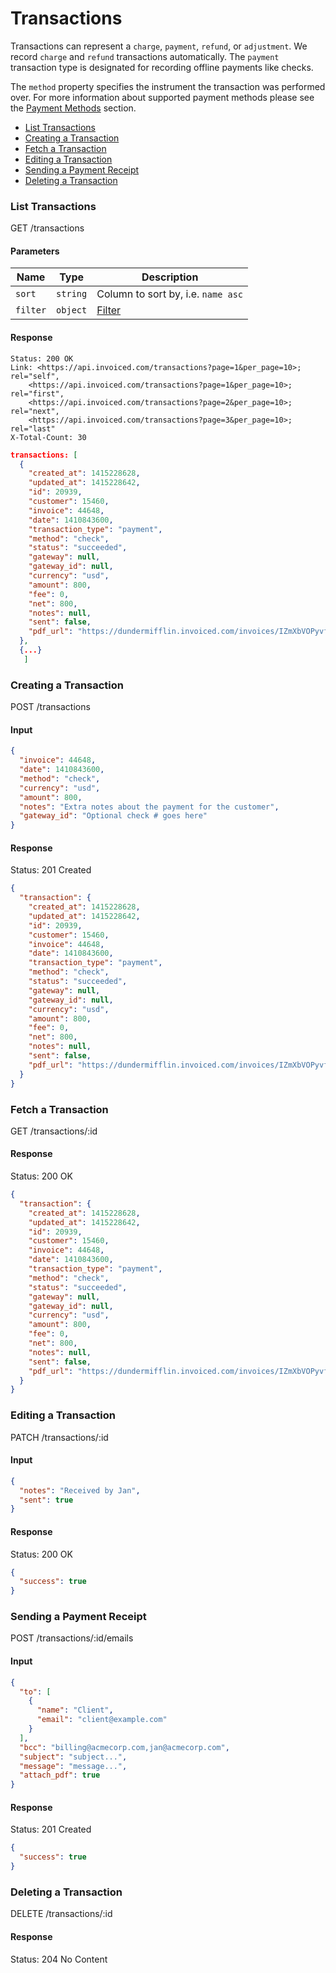 Transactions
====

Transactions can represent a `charge`, `payment`, `refund`, or `adjustment`. We record `charge` and `refund` transactions automatically. The `payment` transaction type is designated for recording offline payments like checks.

The `method` property specifies the instrument the transaction was performed over. For more information about supported payment methods please see the [Payment Methods](Payments.md) section.

* [List Transactions](#list-transactions)
* [Creating a Transaction](#creating-a-transaction)
* [Fetch a Transaction](#fetch-a-transaction)
* [Editing a Transaction](#editing-a-transaction)
* [Sending a Payment Receipt](#sending-a-payment-receipt)
* [Deleting a Transaction](#deleting-a-transaction)

### List Transactions

  GET /transactions

#### Parameters

Name | Type | Description
-----|------|-------------
`sort`|`string`|Column to sort by, i.e. `name asc`
`filter`|`object`|[Filter](../README.md#filter)

#### Response

```
Status: 200 OK
Link: <https://api.invoiced.com/transactions?page=1&per_page=10>; rel="self",
    <https://api.invoiced.com/transactions?page=1&per_page=10>; rel="first",
    <https://api.invoiced.com/transactions?page=2&per_page=10>; rel="next",
    <https://api.invoiced.com/transactions?page=3&per_page=10>; rel="last"
X-Total-Count: 30
```

```json
transactions: [
  {
    "created_at": 1415228628,
    "updated_at": 1415228642,
    "id": 20939,
    "customer": 15460,
    "invoice": 44648,
    "date": 1410843600,
    "transaction_type": "payment",
    "method": "check",
    "status": "succeeded",
    "gateway": null,
    "gateway_id": null,
    "currency": "usd",
    "amount": 800,
    "fee": 0,
    "net": 800,
    "notes": null,
    "sent": false,
    "pdf_url": "https://dundermifflin.invoiced.com/invoices/IZmXbVOPyvfD3GPBmyd6FwXY/20939/pdf"
  },
  {...}
   ]
```

### Creating a Transaction

  POST /transactions

#### Input

```json
{
  "invoice": 44648,
  "date": 1410843600,
  "method": "check",
  "currency": "usd",
  "amount": 800,
  "notes": "Extra notes about the payment for the customer",
  "gateway_id": "Optional check # goes here"
}
```

#### Response

  Status: 201 Created

```json
{
  "transaction": {
    "created_at": 1415228628,
    "updated_at": 1415228642,
    "id": 20939,
    "customer": 15460,
    "invoice": 44648,
    "date": 1410843600,
    "transaction_type": "payment",
    "method": "check",
    "status": "succeeded",
    "gateway": null,
    "gateway_id": null,
    "currency": "usd",
    "amount": 800,
    "fee": 0,
    "net": 800,
    "notes": null,
    "sent": false,
    "pdf_url": "https://dundermifflin.invoiced.com/invoices/IZmXbVOPyvfD3GPBmyd6FwXY/20939/pdf"
  }
}
```

### Fetch a Transaction

  GET /transactions/:id

#### Response

  Status: 200 OK

```json
{
  "transaction": {
    "created_at": 1415228628,
    "updated_at": 1415228642,
    "id": 20939,
    "customer": 15460,
    "invoice": 44648,
    "date": 1410843600,
    "transaction_type": "payment",
    "method": "check",
    "status": "succeeded",
    "gateway": null,
    "gateway_id": null,
    "currency": "usd",
    "amount": 800,
    "fee": 0,
    "net": 800,
    "notes": null,
    "sent": false,
    "pdf_url": "https://dundermifflin.invoiced.com/invoices/IZmXbVOPyvfD3GPBmyd6FwXY/20939/pdf"
  }
}
```

### Editing a Transaction

  PATCH /transactions/:id

#### Input

```json
{
  "notes": "Received by Jan",
  "sent": true
}
```

#### Response

  Status: 200 OK

```json
{
  "success": true
}
```

### Sending a Payment Receipt

  POST /transactions/:id/emails

#### Input

```json
{
  "to": [
    {
      "name": "Client",
      "email": "client@example.com"
    }
  ],
  "bcc": "billing@acmecorp.com,jan@acmecorp.com",
  "subject": "subject...",
  "message": "message...",
  "attach_pdf": true
}
```

#### Response

  Status: 201 Created

```json
{
  "success": true
}
```

### Deleting a Transaction

  DELETE /transactions/:id

#### Response

  Status: 204 No Content